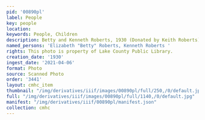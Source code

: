 ```yaml
---
pid: '00890pl'
label: People
key: people
location: 
keywords: People, Children
description: Betty and Kenneth Roberts, 1930 (Donated by Keith Roberts)
named_persons: 'Elizabeth "Betty" Roberts, Kenneth Roberts '
rights: This photo is property of Lake County Public Library.
creation_date: '1930'
ingest_date: '2021-04-06'
format: Photo
source: Scanned Photo
order: '3441'
layout: cmhc_item
thumbnail: "/img/derivatives/iiif/images/00890pl/full/250,/0/default.jpg"
full: "/img/derivatives/iiif/images/00890pl/full/1140,/0/default.jpg"
manifest: "/img/derivatives/iiif/00890pl/manifest.json"
collection: cmhc
---
```

